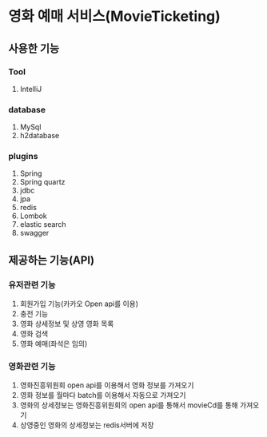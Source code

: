 # 영화 예매 서비스(MovieTicketing)

## 사용한 기능
### Tool
1. IntelliJ
### database
1. MySql
2. h2database
### plugins
1. Spring
2. Spring quartz
3. jdbc
4. jpa
5. redis
6. Lombok
7. elastic search
8. swagger

## 제공하는 기능(API)
### 유저관련 기능
1. 회원가입 기능(카카오 Open api를 이용)
2. 충전 기능
3. 영화 상세정보 및 상영 영화 목록
4. 영화 검색
5. 영화 예매(좌석은 임의)

### 영화관련 기능
1. 영화진흥위원회 open api를 이용해서 영화 정보를 가져오기
2. 영화 정보를 월마다 batch를 이용해서 자동으로 가져오기
3. 영화의 상세정보는 영화진흥위원회의 open api를 통해서 movieCd를 통해 가져오기
4. 상영중인 영화의 상세정보는 redis서버에 저장

